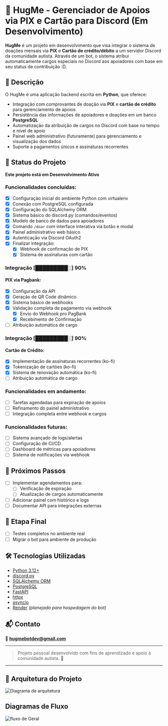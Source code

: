 # 🤗 HugMe - Gerenciador de Apoios via PIX e Cartão para Discord (Em Desenvolvimento)

**HugMe** é um projeto em desenvolvimento que visa integrar o sistema de doações mensais via **PIX** e **Cartão de crédito/débito** a um servidor Discord da comunidade autista. Através de um bot, o sistema atribui automaticamente cargos especiais no Discord aos apoiadores com base em seu status de contribuição \:D.

## 📌 Descrição
O HugMe é uma aplicação backend escrita em **Python**, que oferece:
- Integração com comprovantes de doação via **PIX** e **cartão de crédito** para gerenciamento de apoios
- Persistência das informações de apoiadores e doações em um banco **PostgreSQL**
- Automatização da atribuição de cargos no Discord com base no tempo e nível de apoio
- Painel web administrativo (futuramente) para gerenciamento e visualização dos dados
- Suporte a pagamentos únicos e assinaturas recorrentes

## 🚧 Status do Projeto
**Este projeto está em Desenvolvimento Ativo**


### Funcionalidades concluídas:
- [x] Configuração inicial do ambiente Python com virtualenv
- [x] Conexão com PostgreSQL configurada
- [x] Configuração do SQLAlchemy ORM
- [x] Sistema básico do discord.py (comandos/eventos)
- [x] Modelo de banco de dados para apoiadores
- [x] Comando `/doar` com interface interativa via botão e modal
- [x] Painel administrativo web básico
- [x] Autenticação via Discord OAuth2
- [x] Finalizar integração:
  - [x] Webhook de confirmação de PIX
  - [x] Sistema de assinaturas com cartão

### Integração [█████████░] **90%**
#### PIX via Pagbank:
- [x] Configuração da API 
- [x] Geração de QR Code dinâmico
- [x] Sistema básico de webhooks
- [x] Validação completa de pagamento via webhook
  - [x] Envio do Webhook pro PagBank
  - [x] Recebimento de Confirmação 
- [ ] Atribuição automática de cargo
### Integração [█████████░] **90%**
#### Cartão de Crédito:
- [x] Implementação de assinaturas recorrentes (ko-fi)
- [x] Tokenização de cartões (ko-fi)
- [x] Sistema de renovação automática (ko-fi)
- [ ] Atribuição automática de cargo
### Funcionalidades em andamento:
- [ ] Tarefas agendadas para expiração de apoios
- [ ] Refinamento do painel administrativo
- [ ] Integração completa entre webhook e cargos

### Funcionalidades futuras:
- [ ] Sistema avançado de logs/alertas
- [ ] Configuração de CI/CD
- [ ] Dashboard de métricas para apoiadores
- [ ] Sistema de notificações via webhook

## 🧭 Próximos Passos
- [ ] Implementar agendamentos para:
  - [ ] Verificação de expiração
  - [ ] Atualização de cargos automaticamente
- [ ] Adicionar painel com histórico e logs
- [ ] Documentar API para integrações externas

## 🏁 Etapa Final
- [ ] Testes completos no ambiente real
- [ ] Migrar o bot para ambiente de produção

## 🛠 Tecnologias Utilizadas
- [Python 3.12+](https://www.python.org/)
- [discord.py](https://github.com/Rapptz/discord.py)
- [SQLAlchemy ORM](https://www.sqlalchemy.org/)
- [PostgreSQL](https://www.postgresql.org/)
- [FastAPI](https://fastapi.tiangolo.com/)
- [httpx](https://www.python-httpx.org/)
- [asyncio](https://docs.python.org/3/library/asyncio.html)
- [Render](https://render.com/) *(planejado para hospedagem do bot)*

## 📬 Contato
📧 **[hugmebotdev@gmail.com](mailto:hugmebotdev@gmail.com)**

---
> Projeto pessoal desenvolvido com fins de aprendizado e apoio à comunidade autista. 💙
---
## 🧱 Arquitetura do Projeto
![Diagrama de arquitetura](https://www.plantuml.com/plantuml/dsvg/TP9DxjCm4CNtSufHzrtm_-Y21Ug705Li0gY8xSYPf5PZJpLss20EWrXm0axGYs47Hqa3B29DNdupUVFiROYaiNST6WfISny4EcuYHa6rxJbYRPLDjE8XNAo_af939rxCMSKnHkqPW4mKnLFeRz_LIddTrSvw6w9IBLgqrSSai2EigDsJlwoGmbWlaNUoRcm6KlN60cGVvDkESIyHlm9Y7zXGO5mTlJMM56kXsy_R3ncwJeSNS-PrCDATMLzYTVoCqa_p4_am9z-oakBx3tYGcZDTeCSvLAaO3Y61Lsh9iOzoD_5f3dzYjOqrVpjyNloN_MoFNnmAje5l06Eyk5w_oiijXGT8JwaVSLXpfZmbPV07-MlMIkn9trL7o4HMSzP5Ai1iPCa4CZJDJPflhBe_cm7S7Np1dl-fRW2yH2vNJPhH4o2E-KxnXc4ZzZNcdcLdjlIVDcKZggdca8Wlbj2GncHr6hPDLU-wtm00)

## Diagramas de Fluxo
![fluxo de Geral](https://www.plantuml.com/plantuml/dsvg/ZLDDRjiy4Dth5FDvyzcBD7kZ2EBOA12WGLotIRihnYJji14vwWpb_jp6wAB80Ne2NQocGCeHh0BPKUCtRzwyURwKW1ngLnOLSh3ALkW3t4dTxDbIhtX5eVSzcYslOOdRA_IF8q39xtuJUaKBr2Jztezc3JFjh6yx3r-dr0ihYbX7G7uVoaNnFxmfw-y4si22iFdT_2BOMOJbzQSY2uUpYwXt2kUQa8l3CrRohrEu8GcCeCXlBBj4CbxSp5CXMFBtrdoRd39c2EWqFB7dzQUml7t_0Sw9jM61iI87EXhGDKoA18MpJBeoKf44X8X-ju8vQPDvZnP6tDQsoWEZb-VpXzPBH3tBxWtRZLLjQrkO8szfmBXT0hAA01XBmCq6o9S_9bdPyIhJZXSgmywAD7-C0COB5qTObDbtCK5E3ZHdYx2ca4JkdgiUk4dPJaR63idGwXuoiPCQZAi8F84OtbbDFBJOBB1TrpRHTLPs0IxYAmkPAIE2S9wsUfbDBpQelyRjEZHF3bpp5DWg53205LdKn4PoAABE61kl3TkVYUtLGt1bBnLpSkXZHg-QlLX5CX08zM3Kuq3OHh5a93Jxc0xhpN-ZOg0TlzGQ_vrLuzP6j_5NIKjVOBHZMtFARKesZDiJJ0R6YGcVlxAAeDSrbnT33iv2ZMLqvMxr5dJ7EY0oNwFxrs1gRGl5fV6wTkLV)